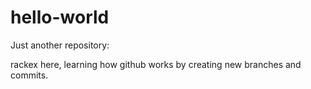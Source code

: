 # hello-world

Just another repository:

rackex here, learning how github works by creating new branches and commits.
